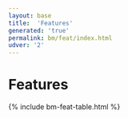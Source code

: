 ```yaml
---
layout: base
title:  'Features'
generated: 'true'
permalink: bm/feat/index.html
udver: '2'
---
```


# Features

{% include bm-feat-table.html %}
